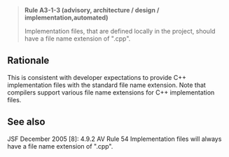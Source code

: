 > **Rule A3-1-3 (advisory, architecture / design / implementation,automated)**
>
> Implementation files, that are defined locally in the project, should have a
> file name extension of ".cpp".

## Rationale

This is consistent with developer expectations to provide C++ implementation
files with the standard file name extension.
Note that compilers support various file name extensions for C++ implementation
files.

## See also

JSF December 2005 [8]: 4.9.2 AV Rule 54 Implementation files will always have
a file name extension of ".cpp".
